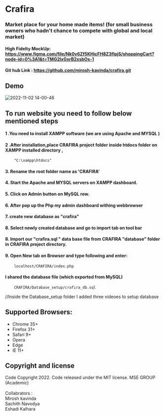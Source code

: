  # Crafira 
 ### Market place for your home made items! (for small business owners who hadn't chance to compete with global and local market)
#### High Fidelty MockUp: https://www.figma.com/file/Nk0v6Zf5KHicFH8Z3flpjS/shoppingCart?node-id=0%3A1&t=TMG2lxGxrB2xsbOs-1 <br>
#### Git hub Link : https://github.com/mirosh-kavinda/crafira.git 

## Demo

![2022-11-02 14-00-46](https://user-images.githubusercontent.com/74175084/199441078-c35b39a0-ffdc-4571-9ec2-96ce39ada5ab.gif)

## To run website you need to follow below mentioned steps

#### 1 .You need to install XAMPP software (we are using Apache and MYSQL )
#### 2 .After installation,place CRAFIRA project folder inside htdocs folder on  XAMPP installed directory , 
        "C:\xampp\htdocs"
#### 3. Rename the root folder name as 'CRAFIRA'
#### 4. Start the Apache and MYSQL servers on XAMPP dashboard.
#### 5. Click on Admin button on MySQL row.
#### 6. After pop up the Php my admin dashboard withing webbrowser
#### 7. create new database as "crafira" 
#### 8. Select newly created database and go to import tab on tool bar
#### 8. Import our "crafira.sql " data base file from CRAFIRA "database" folder in CRAFIRA project directory.
#### 9. Open New tab on Browser and type following and enter:
        localhost/CRAFIRA/index.php
#### I shared the database file (which exported from MySQL)
        CRAFIRA/Database_setup/crafira_db.sql
//Inside the Database_setup folder I added three videoes to setup database 

## Supported Browsers:
- Chrome 35+
- Firefox 31+
- Safari 9+
- Opera
- Edge
- IE 11+


## Copyright and license
Code Copyright 2022. Code released under the MIT license.
MSE GROUP (Academic)
<br>
<br>
Collabrators : <br>
        Mirosh kavinda <br>
        Sachith Navodya <br>
        Eshadi Kalhara <br>

